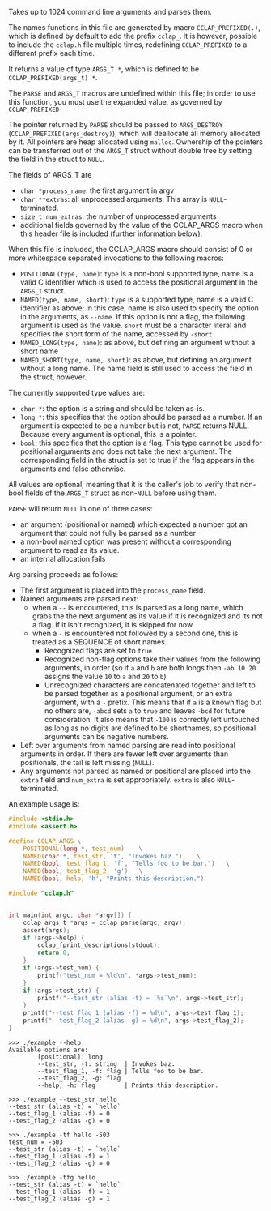 Takes up to 1024 command line arguments and parses them.

The names functions in this file are generated by macro `CCLAP_PREFIXED(.)`, 
which is defined by default to add the prefix `cclap_`. It is however, possible
to include the `cclap.h` file multiple times, redefining `CCLAP_PREFIXED` to a
different prefix each time.

It returns a value of type `ARGS_T *`, which is defined to be
`CCLAP_PREFIXED(args_t) *`.

The `PARSE` and `ARGS_T` macros are undefined within this file; in order to use
this function, you must use the expanded value, as governed by `CCLAP_PREFIXED`

The pointer returned by `PARSE` should be passed to `ARGS_DESTROY`
(`CCLAP_PREFIXED(args_destroy)`), which will deallocate all memory allocated by
it. All pointers are heap allocated using `malloc`. Ownership of the pointers
can be transferred out of the `ARGS_T` struct without double free by setting
the field in the struct to `NULL`.



The fields of ARGS_T are
- `char *process_name`: the first argument in argv
- `char **extras`: all unprocessed arguments. This array is `NULL`-terminated.
- `size_t num_extras`: the number of unprocessed arguments
- additional fields governed by the value of the CCLAP_ARGS macro when this
     header file is included (further information below).



When this file is included, the CCLAP_ARGS macro should consist of 0 or more
whitespace separated invocations to the following macros:
- `POSITIONAL(type, name)`: `type` is a non-bool supported type, name is a
     valid C identifier which is used to access the positional argument in
     the `ARGS_T` struct.
- `NAMED(type, name, short)`: `type` is a supported type, name is a valid C
     identifier as above; in this case, name is also used to specify the
     option in the arguments, as `--name`. If this option is not a flag,
     the following argument is used as the value. `short` must be a character
     literal and specifies the short form of the name, accessed by `-short`
- `NAMED_LONG(type, name)`: as above, but defining an argument without a
     short name
- `NAMED_SHORT(type, name, short)`: as above, but defining an argument
     without a long name. The name field is still used to access the field
     in the struct, however.

The currently supported type values are:
- `char *`: the option is a string and should be taken as-is.
- `long *`: this specifies that the option should be parsed as a number.
     If an argument is expected to be a number but is not, `PARSE` returns
     NULL. Because every argument is optional, this is a pointer.
- `bool`: this specifies that the option is a flag. This type cannot be used
     for positional arguments and does not take the next argument. The
     corresponding field in the struct is set to true if the flag appears in
     the arguments and false otherwise.

All values are optional, meaning that it is the caller's job to verify that
non-bool fields of the `ARGS_T` struct as non-`NULL` before using them.

`PARSE` will return `NULL` in one of three cases: 
- an argument (positional or named) which expected a number got an argument 
     that could not fully be parsed as a number
- a non-bool named option was present without a corresponding argument to
     read as its value.
- an internal allocation fails



Arg parsing proceeds as follows:
- The first argument is placed into the `process_name` field.
- Named arguments are parsed next:
  - when a `--` is encountered, this is parsed as a long name, which grabs the
     the next argument as its value if it is recognized and its not a flag.
     If it isn't recognized, it is skipped for now.
  - when a `-` is encountered not followed by a second one, this is treated
     as a SEQUENCE of short names.
    - Recognized flags are set to `true`
    - Recognized non-flag options take their values from the following
         arguments, in order (so if `a` and `b` are both longs then
         `-ab 10 20` assigns the value `10` to `a` and `20` to `b`)
    - Unrecognized characters are concatenated together and left to be parsed
         together as a positional argument, or an extra argument, with a `-`
         prefix. This means that if `a` is a known flag but no others are,
         `-abcd` sets `a` to `true` and leaves `-bcd` for future consideration.
         It also means that `-100` is correctly left untouched as long as no
         digits are defined to be shortnames, so positional arguments can be
         negative numbers.
- Left over arguments from named parsing are read into positional arguments
     in order. If there are fewer left over arguments than positionals,
     the tail is left missing (`NULL`).
- Any arguments not parsed as named or positional are placed into the `extra`
     field and `num_extra` is set appropriately. `extra` is also 
     `NULL`-terminated.

An example usage is:
```c
#include <stdio.h>
#include <assert.h>

#define CCLAP_ARGS \
    POSITIONAL(long *, test_num)    \
    NAMED(char *, test_str, 't', "Invokes baz.")    \
    NAMED(bool, test_flag_1, 'f', "Tells foo to be bar.")   \
    NAMED(bool, test_flag_2, 'g')   \
    NAMED(bool, help, 'h', "Prints this description.")

#include "cclap.h"


int main(int argc, char *argv[]) {
    cclap_args_t *args = cclap_parse(argc, argv);
    assert(args);
    if (args->help) {
        cclap_fprint_descriptions(stdout);
        return 0;
    }
    if (args->test_num) {
        printf("test_num = %ld\n", *args->test_num);
    }
    if (args->test_str) {
        printf("--test_str (alias -t) = `%s`\n", args->test_str);
    }
    printf("--test_flag_1 (alias -f) = %d\n", args->test_flag_1);
    printf("--test_flag_2 (alias -g) = %d\n", args->test_flag_2);
}
```

```
>>> ./example --help
Available options are:
        [positional]: long
        --test_str, -t: string  | Invokes baz.
        --test_flag_1, -f: flag | Tells foo to be bar.
        --test_flag_2, -g: flag
        --help, -h: flag        | Prints this description.

>>> ./example --test_str hello
--test_str (alias -t) = `hello`
--test_flag_1 (alias -f) = 0
--test_flag_2 (alias -g) = 0

>>> ./example -tf hello -503 
test_num = -503
--test_str (alias -t) = `hello`
--test_flag_1 (alias -f) = 1
--test_flag_2 (alias -g) = 0

>>> ./example -tfg hello 
--test_str (alias -t) = `hello`
--test_flag_1 (alias -f) = 1
--test_flag_2 (alias -g) = 1
```